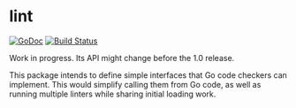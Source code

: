 # lint

[![GoDoc](https://godoc.org/github.com/mvdan/lint?status.svg)](https://godoc.org/github.com/mvdan/lint)
[![Build Status](https://travis-ci.org/mvdan/lint.svg?branch=master)](https://travis-ci.org/mvdan/lint)

Work in progress. Its API might change before the 1.0 release.

This package intends to define simple interfaces that Go code checkers
can implement. This would simplify calling them from Go code, as well as
running multiple linters while sharing initial loading work.
